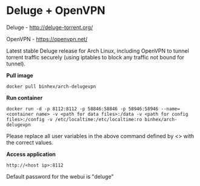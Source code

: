 Deluge + OpenVPN
================

Deluge - http://deluge-torrent.org/

OpenVPN - https://openvpn.net/

Latest stable Deluge release for Arch Linux, including OpenVPN to tunnel torrent traffic securely (using iptables to block any traffic not bound for tunnel).

**Pull image**

```
docker pull binhex/arch-delugevpn
```

**Run container**

```
docker run -d -p 8112:8112 -p 58846:58846 -p 58946:58946 --name=<container name> -v <path for data files>:/data -v <path for config files>:/config -v /etc/localtime:/etc/localtime:ro binhex/arch-delugevpn
```

Please replace all user variables in the above command defined by <> with the correct values.

**Access application**

```
http://<host ip>:8112
```

Default password for the webui is "deluge"

